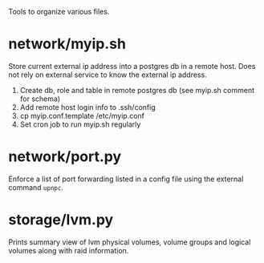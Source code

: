 Tools to organize various files.

# network/myip.sh

Store current external ip address into a postgres db in a remote host.
Does not rely on external service to know the external ip address.

1. Create db, role and table in remote postgres db (see myip.sh comment for schema)
2. Add remote host login info to .ssh/config
3. cp myip.conf.template /etc/myip.conf
4. Set cron job to run myip.sh regularly

# network/port.py

Enforce a list of port forwarding listed in a config file using the
external command `upnpc`.

# storage/lvm.py

Prints summary view of lvm physical volumes, volume groups and logical
volumes along with raid information.
